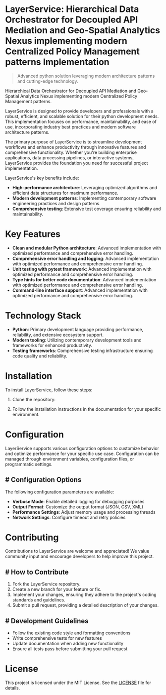 <!-- fallback_LayerService_20250804213420_79052 -->

# LayerService: Hierarchical Data Orchestrator for Decoupled API Mediation and Geo-Spatial Analytics Nexus implementing modern Centralized Policy Management patterns Implementation
> Advanced python solution leveraging modern architecture patterns and cutting-edge technology.

Hierarchical Data Orchestrator for Decoupled API Mediation and Geo-Spatial Analytics Nexus implementing modern Centralized Policy Management patterns.

LayerService is designed to provide developers and professionals with a robust, efficient, and scalable solution for their python development needs. This implementation focuses on performance, maintainability, and ease of use, incorporating industry best practices and modern software architecture patterns.

The primary purpose of LayerService is to streamline development workflows and enhance productivity through innovative features and comprehensive functionality. Whether you're building enterprise applications, data processing pipelines, or interactive systems, LayerService provides the foundation you need for successful project implementation.

LayerService's key benefits include:

* **High-performance architecture**: Leveraging optimized algorithms and efficient data structures for maximum performance.
* **Modern development patterns**: Implementing contemporary software engineering practices and design patterns.
* **Comprehensive testing**: Extensive test coverage ensuring reliability and maintainability.

# Key Features

* **Clean and modular Python architecture**: Advanced implementation with optimized performance and comprehensive error handling.
* **Comprehensive error handling and logging**: Advanced implementation with optimized performance and comprehensive error handling.
* **Unit testing with pytest framework**: Advanced implementation with optimized performance and comprehensive error handling.
* **Type hints for better code documentation**: Advanced implementation with optimized performance and comprehensive error handling.
* **Command-line interface support**: Advanced implementation with optimized performance and comprehensive error handling.

# Technology Stack

* **Python**: Primary development language providing performance, reliability, and extensive ecosystem support.
* **Modern tooling**: Utilizing contemporary development tools and frameworks for enhanced productivity.
* **Testing frameworks**: Comprehensive testing infrastructure ensuring code quality and reliability.

# Installation

To install LayerService, follow these steps:

1. Clone the repository:


2. Follow the installation instructions in the documentation for your specific environment.

# Configuration

LayerService supports various configuration options to customize behavior and optimize performance for your specific use case. Configuration can be managed through environment variables, configuration files, or programmatic settings.

## # Configuration Options

The following configuration parameters are available:

* **Verbose Mode**: Enable detailed logging for debugging purposes
* **Output Format**: Customize the output format (JSON, CSV, XML)
* **Performance Settings**: Adjust memory usage and processing threads
* **Network Settings**: Configure timeout and retry policies

# Contributing

Contributions to LayerService are welcome and appreciated! We value community input and encourage developers to help improve this project.

## # How to Contribute

1. Fork the LayerService repository.
2. Create a new branch for your feature or fix.
3. Implement your changes, ensuring they adhere to the project's coding standards and guidelines.
4. Submit a pull request, providing a detailed description of your changes.

## # Development Guidelines

* Follow the existing code style and formatting conventions
* Write comprehensive tests for new features
* Update documentation when adding new functionality
* Ensure all tests pass before submitting your pull request

# License

This project is licensed under the MIT License. See the [LICENSE](https://github.com/coralnws/LayerService/blob/main/LICENSE) file for details.

